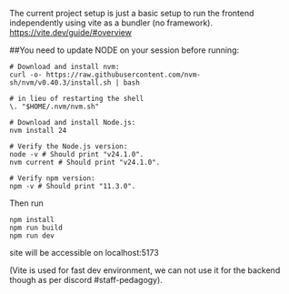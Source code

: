 
The current project setup is just a basic setup to run the frontend independently using vite as a bundler (no framework). https://vite.dev/guide/#overview


##You need to update NODE on your session before running:

```
# Download and install nvm:
curl -o- https://raw.githubusercontent.com/nvm-sh/nvm/v0.40.3/install.sh | bash

# in lieu of restarting the shell
\. "$HOME/.nvm/nvm.sh"

# Download and install Node.js:
nvm install 24

# Verify the Node.js version:
node -v # Should print "v24.1.0".
nvm current # Should print "v24.1.0".

# Verify npm version:
npm -v # Should print "11.3.0".
```

Then run
```
npm install
npm run build
npm run dev
```

site will be accessible on localhost:5173

(Vite is used for fast dev environment, we can not use it for the backend though as per discord #staff-pedagogy).

